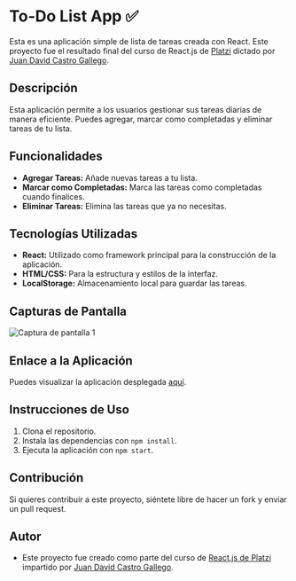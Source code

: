 # To-Do List App ✅

Esta es una aplicación simple de lista de tareas creada con React. Este proyecto fue el resultado final del curso de React.js de [Platzi](https://platzi.com/cursos/react/) dictado por [Juan David Castro Gallego](https://github.com/juandc).

## Descripción

Esta aplicación permite a los usuarios gestionar sus tareas diarias de manera eficiente. Puedes agregar, marcar como completadas y eliminar tareas de tu lista.

## Funcionalidades

- **Agregar Tareas:** Añade nuevas tareas a tu lista.
- **Marcar como Completadas:** Marca las tareas como completadas cuando finalices.
- **Eliminar Tareas:** Elimina las tareas que ya no necesitas.

## Tecnologías Utilizadas

- **React:** Utilizado como framework principal para la construcción de la aplicación.
- **HTML/CSS:** Para la estructura y estilos de la interfaz.
- **LocalStorage:** Almacenamiento local para guardar las tareas.

## Capturas de Pantalla

![Captura de pantalla 1](https://i.imgur.com/YhbT6ce.png)

## Enlace a la Aplicación

Puedes visualizar la aplicación desplegada [aquí](https://brendasutara.github.io/react-app/).

## Instrucciones de Uso

1. Clona el repositorio.
2. Instala las dependencias con `npm install`.
3. Ejecuta la aplicación con `npm start`.

## Contribución

Si quieres contribuir a este proyecto, siéntete libre de hacer un fork y enviar un pull request.

## Autor

- Este proyecto fue creado como parte del curso de [React.js de Platzi](https://platzi.com/cursos/react/) impartido por [Juan David Castro Gallego](https://github.com/juandc).
